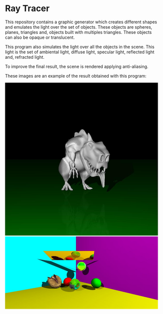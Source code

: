 # Ray Tracer

This repository contains a graphic generator which creates different shapes and emulates the light over the set of objects. 
These objects are spheres, planes, triangles and, objects built with multiples triangles.
These objects can also be opaque or translucent.

This program also simulates the light over all the objects in the scene. 
This light is the set of ambiental light, diffuse light, specular light, reflected light and, refracted light.

To improve the final result, the scene is rendered applying anti-aliasing.

These images are an example of the result obtained with this program:

![Dinosaur](images/dinosaur2.jpg) 
![Complete scene](images/complete_scene.png) 

